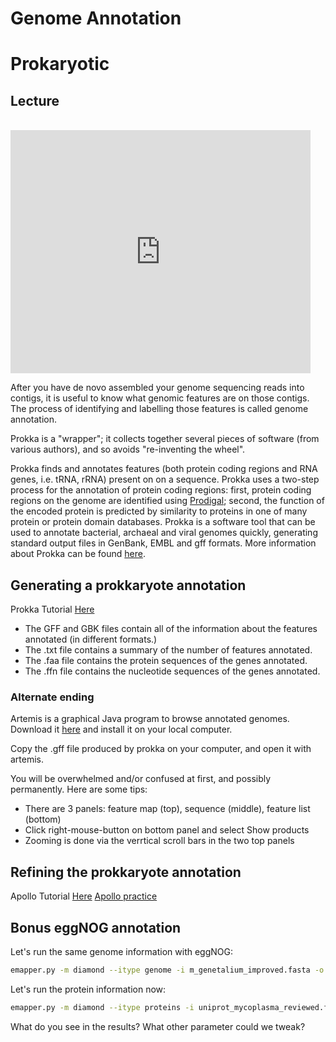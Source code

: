 # Genome Annotation
# **Prokaryotic**

## Lecture

<br>

<iframe src="https://docs.google.com/presentation/d/e/2PACX-1vTERGc6gJyJeGylr6xzXvioMFixfI6x9XIT8QHqC8XIq8cP3KHe6PUuumbMrunSCVlbFhFJaVh2wvMh/embed?start=false&loop=false&delayms=3000" frameborder="0" width="480" height="389" allowfullscreen="true" mozallowfullscreen="true" webkitallowfullscreen="true"></iframe>

After you have de novo assembled your genome sequencing reads into contigs, it is useful to know what genomic features are on those contigs. The process of identifying and labelling those features is called genome annotation.

Prokka is a "wrapper"; it collects together several pieces of software (from various authors), and so avoids "re-inventing the wheel".

Prokka finds and annotates features (both protein coding regions and RNA genes, i.e. tRNA, rRNA) present on on a sequence. Prokka uses a two-step process for the annotation of protein coding regions: first, protein coding regions on the genome are identified using [Prodigal](http://compbio.ornl.gov/prodigal/); second, the function of the encoded protein is predicted by similarity to proteins in one of many protein or protein domain databases. Prokka is a software tool that can be used to annotate bacterial, archaeal and viral genomes quickly, generating standard output files in GenBank, EMBL and gff formats. More information about Prokka can be found [here](https://github.com/tseemann/prokka).

## Generating a prokkaryote annotation

Prokka Tutorial [Here](https://training.galaxyproject.org/training-material/topics/genome-annotation/tutorials/annotation-with-prokka/tutorial.html)

* The GFF and GBK files contain all of the information about the features annotated (in different formats.)
* The .txt file contains a summary of the number of features annotated.
* The .faa file contains the protein sequences of the genes annotated.
* The .ffn file contains the nucleotide sequences of the genes annotated.

### Alternate ending

Artemis is a graphical Java program to browse annotated genomes. Download it [here](http://sanger-pathogens.github.io/Artemis/Artemis/) and install it on your local computer.

Copy the .gff file produced by prokka on your computer, and open it with artemis.

You will be overwhelmed and/or confused at first, and possibly permanently. Here are some tips:

* There are 3 panels: feature map (top), sequence (middle), feature list (bottom)
* Click right-mouse-button on bottom panel and select Show products
* Zooming is done via the verrtical scroll bars in the two top panels

## Refining the prokkaryote annotation

Apollo Tutorial [Here](https://training.galaxyproject.org/training-material/topics/genome-annotation/tutorials/apollo/tutorial.html)
[Apollo practice](https://usegalaxy.eu/apollo/annotator/loadLink?loc=NC_000913.3:75609..75707&organism=5462496&tracks=2865f2fee32cb8bf6b9c6f55cad6df4e_0,028fafec2e8fc222be30ee5553614c1b_1,276298fcea47faa9ce330d02d1c5c775_0,572bd1186d72b0c9f5f9e55a70c00b74_0)

## Bonus eggNOG annotation

Let's run the same genome information with eggNOG:

```bash
emapper.py -m diamond --itype genome -i m_genetalium_improved.fasta -o annotation_eggnog_genome
```

Let's run the protein information now:

```bash
emapper.py -m diamond --itype proteins -i uniprot_mycoplasma_reviewed.faa -o annotation_eggnog_proteins
```

What do you see in the results?
What other parameter could we tweak?
